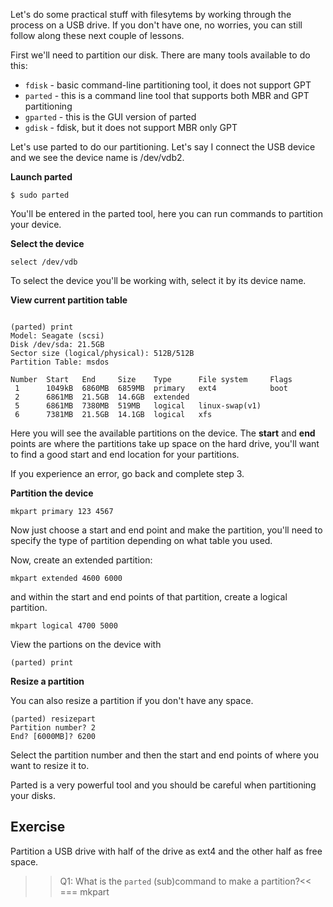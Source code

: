 Let's do some practical stuff with filesytems by working through the process on a USB drive. If you don't have one, no worries, you can still follow along these next couple of lessons. 

First we'll need to partition our disk. There are many tools available to do this: 

* `fdisk` - basic command-line partitioning tool, it does not support GPT
* `parted` - this is a command line tool that supports both MBR and GPT partitioning
* `gparted` - this is the GUI version of parted
* `gdisk` - fdisk, but it does not support MBR only GPT

Let's use parted to do our partitioning. Let's say I connect the USB device and we see the device name is /dev/vdb2. 

**Launch parted**

```
$ sudo parted
```

You'll be entered in the parted tool, here you can run commands to partition your device. 

**Select the device**

```
select /dev/vdb
```

To select the device you'll be working with, select it by its device name.

**View current partition table**

```

(parted) print                                                            
Model: Seagate (scsi)
Disk /dev/sda: 21.5GB
Sector size (logical/physical): 512B/512B
Partition Table: msdos

Number  Start   End     Size    Type      File system     Flags
 1      1049kB  6860MB  6859MB  primary   ext4            boot
 2      6861MB  21.5GB  14.6GB  extended
 5      6861MB  7380MB  519MB   logical   linux-swap(v1)
 6      7381MB  21.5GB  14.1GB  logical   xfs

```

Here you will see the available partitions on the device. The **start** and **end** points are where the partitions take up space on the hard drive, you'll want to find a good start and end location for your partitions. 

If you experience an error, go back and complete step 3.

**Partition the device**

```
mkpart primary 123 4567
```

Now just choose a start and end point and make the partition, you'll need to specify the type of partition depending on what table you used. 

Now, create an extended partition:

```
mkpart extended 4600 6000
```
 and within the start and end points of that partition, create a logical partition.

```
mkpart logical 4700 5000
```

View the partions on the device with

```
(parted) print
```
**Resize a partition**

You can also resize a partition if you don't have any space. 

```
(parted) resizepart
Partition number? 2
End? [6000MB]? 6200
```

Select the partition number and then the start and end points of where you want to resize it to. 

Parted is a very powerful tool and you should be careful when partitioning your disks. 

## Exercise

Partition a USB drive with half of the drive as ext4 and the other half as free space. 

>>Q1: What is the `parted` (sub)command to make a partition?<<
=== mkpart
